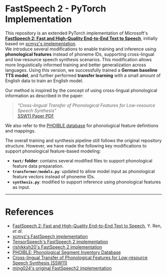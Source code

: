 # FastSpeech 2 - PyTorch Implementation

This repository is an extended PyTorch implementation of Microsoft's [**FastSpeech 2: Fast and High-Quality End-to-End Text to Speech**](https://arxiv.org/abs/2006.04558v1), initially based on [xcmyz's implementation](https://github.com/xcmyz/FastSpeech).  
We introduce several modifications to enable training and inference using **phonological features** instead of phoneme IDs, supporting cross-lingual and low-resource speech synthesis scenarios. This modification allows more linguistically informed training and better generalization across languages. Using this version, we successfully trained a **German baseline TTS model**, and further performed **transfer learning** with a small amount of English data to train an English model.

Our method is inspired by the concept of using cross-lingual phonological information as described in the paper:  
> _"Cross-lingual Transfer of Phonological Features for Low-resource Speech Synthesis"_  
> [SSW11 Paper PDF](https://www.pure.ed.ac.uk/ws/portalfiles/portal/215873748/pf_tts_ssw11.pdf)

We also refer to the [PHOIBLE database](https://phoible.org) for phonological feature definitions and mappings.

The overall training and synthesis pipeline still follows the original repository structure. However, we have made the following key modifications to support phonological feature-based modeling:

- **`text/` folder**: contains several modified files to support phonological feature data preparation.
- **`transformer/models.py`**: updated to allow model input as phonological feature vectors instead of phoneme IDs.
- **`synthesis.py`**: modified to support inference using phonological features as input.

---

# References
- [FastSpeech 2: Fast and High-Quality End-to-End Text to Speech](https://arxiv.org/abs/2006.04558), Y. Ren, *et al*.
- [xcmyz's FastSpeech implementation](https://github.com/xcmyz/FastSpeech)
- [TensorSpeech's FastSpeech 2 implementation](https://github.com/TensorSpeech/TensorflowTTS)
- [rishikksh20's FastSpeech 2 implementation](https://github.com/rishikksh20/FastSpeech2)
- [PHOIBLE: Phonological Segment Inventory Database](https://phoible.org)
- [Cross-lingual Transfer of Phonological Features for Low-resource Speech Synthesis (SSW11)](https://www.pure.ed.ac.uk/ws/portalfiles/portal/215873748/pf_tts_ssw11.pdf)
- [ming024's original FastSpeech2 implementation](https://github.com/ming024/FastSpeech2)


